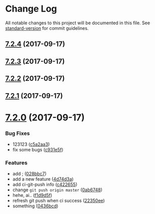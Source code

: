 # Change Log

All notable changes to this project will be documented in this file. See [standard-version](https://github.com/conventional-changelog/standard-version) for commit guidelines.

<a name="7.2.4"></a>
## [7.2.4](https://github.com/vm-component/vm-add/compare/v7.2.3...v7.2.4) (2017-09-17)



<a name="7.2.3"></a>
## [7.2.3](https://github.com/vm-component/vm-add/compare/v7.2.2...v7.2.3) (2017-09-17)



<a name="7.2.2"></a>
## [7.2.2](https://github.com/vm-component/vm-add/compare/v7.2.1...v7.2.2) (2017-09-17)



<a name="7.2.1"></a>
## [7.2.1](https://github.com/vm-component/vm-add/compare/v7.2.0...v7.2.1) (2017-09-17)



<a name="7.2.0"></a>
# [7.2.0](https://github.com/vm-component/vm-add/compare/v7.1.0...v7.2.0) (2017-09-17)


### Bug Fixes

* 123123 ([c5a2aa3](https://github.com/vm-component/vm-add/commit/c5a2aa3))
* fix some bugs ([c931e5f](https://github.com/vm-component/vm-add/commit/c931e5f))


### Features

* add ; ([028bbc7](https://github.com/vm-component/vm-add/commit/028bbc7))
* add a new feature ([4d74d3a](https://github.com/vm-component/vm-add/commit/4d74d3a))
* add ci-git-push info ([c422655](https://github.com/vm-component/vm-add/commit/c422655))
* change `git push origin master` ([0ab6748](https://github.com/vm-component/vm-add/commit/0ab6748))
* hehe, ai.. ([f1d9d5f](https://github.com/vm-component/vm-add/commit/f1d9d5f))
* refresh git push when ci success ([22350ee](https://github.com/vm-component/vm-add/commit/22350ee))
* something ([0436bcd](https://github.com/vm-component/vm-add/commit/0436bcd))
